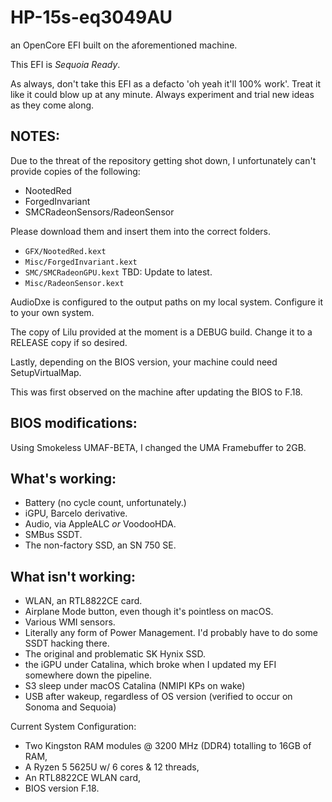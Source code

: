 # HP-15s-eq3049AU

an OpenCore EFI built on the aforementioned machine.

This EFI is _Sequoia Ready_.

As always, don't take this EFI as a defacto 'oh yeah it'll 100% work'. Treat it like it could blow up at any minute.
Always experiment and trial new ideas as they come along.

## NOTES:
Due to the threat of the repository getting shot down, I unfortunately can't provide copies of the following:
- NootedRed
- ForgedInvariant
- SMCRadeonSensors/RadeonSensor

Please download them and insert them into the correct folders.

- `GFX/NootedRed.kext`
- `Misc/ForgedInvariant.kext`
- `SMC/SMCRadeonGPU.kext`  TBD: Update to latest.
- `Misc/RadeonSensor.kext`

AudioDxe is configured to the output paths on my local system. Configure it to your own system.

The copy of Lilu provided at the moment is a DEBUG build.
Change it to a RELEASE copy if so desired.

Lastly, depending on the BIOS version, your machine could need SetupVirtualMap.

This was first observed on the machine after updating the BIOS to F.18.

## BIOS modifications:

Using Smokeless UMAF-BETA, I changed the UMA Framebuffer to 2GB.

## What's working:
- Battery (no cycle count, unfortunately.)
- iGPU, Barcelo derivative.
- Audio, via AppleALC _or_ VoodooHDA.
- SMBus SSDT.
- The non-factory SSD, an SN 750 SE.

## What isn't working:
- WLAN, an RTL8822CE card.
- Airplane Mode button, even though it's pointless on macOS.
- Various WMI sensors.
- Literally any form of Power Management. I'd probably have to do some SSDT hacking there.
- The original and problematic SK Hynix SSD.
- the iGPU under Catalina, which broke when I updated my EFI somewhere down the pipeline.
- S3 sleep under macOS Catalina (NMIPI KPs on wake)
- USB after wakeup, regardless of OS version (verified to occur on Sonoma and Sequoia)

Current System Configuration:
- Two Kingston RAM modules @ 3200 MHz (DDR4) totalling to 16GB of RAM,
- A Ryzen 5 5625U w/ 6 cores & 12 threads,
- An RTL8822CE WLAN card,
- BIOS version F.18.
